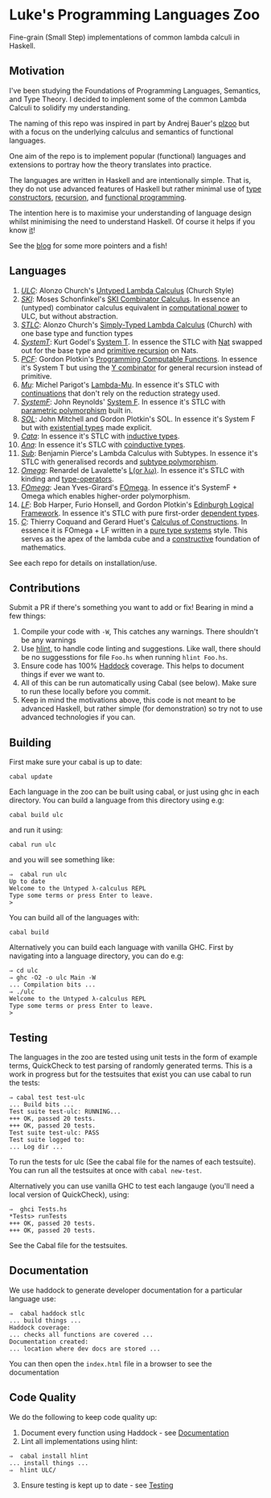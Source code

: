 # Luke's Programming Languages Zoo
Fine-grain (Small Step) implementations of common lambda calculi in Haskell.

## Motivation
I've been studying the Foundations of Programming Languages, Semantics, and Type Theory. I decided to implement some of the common Lambda Calculi to solidify my understanding. 

The naming of this repo was inspired in part by Andrej Bauer's [plzoo](https://github.com/andrejbauer/plzoo) but with a focus on the underlying calculus and semantics of functional languages.

One aim of the repo is to implement popular (functional) languages and extensions to portray how the theory translates into practice.

The languages are written in Haskell and are intentionally simple. That is, they do not use advanced features of Haskell but rather minimal use of [type constructors](https://en.wikipedia.org/wiki/Algebraic_data_type), [recursion](https://www.google.co.uk/search?ei=MbCyWrPmOeWWgAbLr4TwCg&q=recursion&oq=recursion&gs_l=psy-ab.3..35i39k1l2j0i67k1l8.6142.7685.0.7949.10.7.0.0.0.0.543.543.5-1.1.0....0...1c.1.64.psy-ab..9.1.541.0...0.9MwCQCbDFwA), and [functional programming](https://learnxinyminutes.com/docs/haskell/). 

The intention here is to maximise your understanding of language design whilst minimising the need to understand Haskell. Of course it helps if you know [it](http://learnyouahaskell.com/)!

See the [blog](https://lukegeeson.com/blog/2018-03-03-Lukes-Programming-Languages-Zoo/) for some more pointers and a fish!

## Languages

1. [_ULC_](ULC/): Alonzo Church's [Untyped Lambda Calculus](https://en.wikipedia.org/wiki/Lambda_calculus) (Church Style)
2. [_SKI_](SKI/): Moses Schonfinkel's [SKI Combinator Calculus](https://en.wikipedia.org/wiki/SKI_combinator_calculus). In essence an (untyped) combinator calculus equivalent in [computational power](https://en.wikipedia.org/wiki/Turing_completeness) to ULC, but without abstraction.
3. [_STLC_](STLC/): Alonzo Church's [Simply-Typed Lambda Calculus](https://en.wikipedia.org/wiki/Simply_typed_lambda_calculus) (Church) with one base type and function types
4. [_SystemT_](SystemT/): Kurt Godel's [System T](https://en.wikipedia.org/wiki/Dialectica_interpretation). In essence the STLC with [Nat](https://wiki.haskell.org/Peano_numbers) swapped out for the base type and [primitive recursion](https://www.quora.com/What-is-primitive-recursion) on Nats.
5. [_PCF_](PCF/): Gordon Plotkin's [Programming Computable Functions](http://www.cs.bham.ac.uk/~axj/pub/papers/Jung-2014-Teaching-denotational-semantics.pdf). In essence it's System T but using the [Y combinator](https://en.wikipedia.org/wiki/Fixed-point_combinator#Fixed_point_combinators_in_lambda_calculus) for general recursion instead of primitive.
6. [_Mu_](Mu/): Michel Parigot's [Lambda-Mu](https://www.cs.ru.nl/~freek/courses/tt-2011/papers/parigot.pdf). In essence it's STLC with [continuations](https://en.wikipedia.org/wiki/Continuation) that don't rely on the reduction strategy used.
7. [_SystemF_](SystemF/): John Reynolds' [System F](https://en.wikipedia.org/wiki/System_F). In essence it's STLC with [parametric polymorphism](https://en.wikipedia.org/wiki/Parametric_polymorphism) built in.
8. [_SOL_](SOL/): John Mitchell and Gordon Plotkin's SOL. In essence it's System F but with [existential types](https://medium.com/@stephenebly/an-introduction-to-existential-types-25c130ba61a4) made explicit.
9. [_Cata_](Cata/): In essence it's STLC with [inductive types](https://en.wikipedia.org/wiki/Inductive_type). 
10. [_Ana_](Ana/): In essence it's STLC with [coinductive types](https://en.wikipedia.org/wiki/Coinduction).
11. [_Sub_](Sub/): Benjamin Pierce's Lambda Calculus with Subtypes. In essence it's STLC with generalised records and [subtype polymorphism](https://en.wikipedia.org/wiki/Subtyping).
12. [_Omega_](Omega/): Renardel de Lavalette's [L(or λω)](https://core.ac.uk/download/pdf/82628447.pdf). In essence it's STLC with kinding and [type-operators](https://en.wikipedia.org/wiki/Type_constructor).
13. [_FOmega_](FOmega/): Jean Yves-Girard's [FOmega](https://en.wikipedia.org/wiki/Lambda_cube). In essence it's SystemF + Omega which enables higher-order polymorphism.
14. [_LF_](LF/): Bob Harper, Furio Honsell, and Gordon Plotkin's [Edinburgh Logical Framework](https://dl.acm.org/citation.cfm?id=138060). In essence it's STLC with pure first-order [dependent types](https://en.wikipedia.org/wiki/Dependent_type).
15. [_C_](C/): Thierry Coquand and Gerard Huet's [Calculus of Constructions](https://www.sciencedirect.com/science/article/pii/0890540188900053?via%3Dihub). In essence it is FOmega + LF written in a [pure type systems](https://ttic.uchicago.edu/~dreyer/course/papers/barendregt.pdf) style. This serves as the apex of the lambda cube and a [constructive](https://en.wikipedia.org/wiki/Constructivism_(philosophy_of_mathematics)) foundation of mathematics.

See each repo for details on installation/use.

## Contributions
Submit a PR if there's something you want to add or fix! Bearing in mind a few things:
1. Compile your code with `-W`, This catches any warnings. There shouldn't be any warnings 
2. Use [hlint](http://hackage.haskell.org/package/hlint), to handle code linting and suggestions. Like wall, there should be no suggesstions for file `Foo.hs` when running `hlint Foo.hs`.
3. Ensure code has 100% [Haddock](https://www.haskell.org/haddock/) coverage. This helps to document things if ever we want to.
4. All of this can be run automatically using Cabal (see below). Make sure to run these locally before you commit.
5. Keep in mind the motivations above, this code is not meant to be advanced Haskell, but rather simple (for demonstration) so try not to use advanced technologies if you can.

## Building

First make sure your cabal is up to date:
```
cabal update
```

Each language in the zoo can be built using cabal, or just using ghc in each directory. You can build a language from this directory using e.g:
```
cabal build ulc
```
and run it using:
```
cabal run ulc
```
and you will see something like:
```
⇒  cabal run ulc
Up to date
Welcome to the Untyped λ-calculus REPL
Type some terms or press Enter to leave.
>
```
You can build all of the languages with:
```
cabal build
```

Alternatively you can build each language with vanilla GHC. First by navigating into a language directory, you can do e.g:
```
⇒ cd ulc
⇒ ghc -O2 -o ulc Main -W
... Compilation bits ...
⇒ ./ulc
Welcome to the Untyped λ-calculus REPL
Type some terms or press Enter to leave.
>
```

## Testing

The languages in the zoo are tested using unit tests in the form of example terms, QuickCheck to test parsing of randomly generated terms. This is a work in progress but for the testsuites that exist you can use cabal to run the tests:
```
⇒ cabal test test-ulc
... Build bits ...
Test suite test-ulc: RUNNING...
+++ OK, passed 20 tests.
+++ OK, passed 20 tests.
Test suite test-ulc: PASS
Test suite logged to:
... Log dir ...
```
To run the tests for ulc (See the cabal file for the names of each testsuite). You can run all the testsuites at once with `cabal new-test`.

Alternatively you can use vanilla GHC to test each langauge (you'll need a local version of QuickCheck), using:
```
⇒  ghci Tests.hs
*Tests> runTests
+++ OK, passed 20 tests.
+++ OK, passed 20 tests.
```

See the Cabal file for the testsuites.

## Documentation

We use haddock to generate developer documentation for a particular language use:
```
⇒  cabal haddock stlc
... build things ...
Haddock coverage:
... checks all functions are covered ...
Documentation created:
... location where dev docs are stored ...
```
You can then open the `index.html` file in a browser to see the documentation

## Code Quality

We do the following to keep code quality up:
1. Document every function using Haddock - see [Documentation](Documentation)
2. Lint all implementations using hlint:
```
⇒  cabal install hlint
... install things ...
⇒  hlint ULC/
```
3. Ensure testing is kept up to date - see [Testing](Testing)


